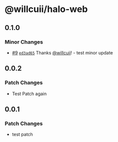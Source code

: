 # @willcuii/halo-web

## 0.1.0

### Minor Changes

- [#9](https://github.com/willcuii/turborepo-design-library-template/pull/9) [`ed3ad65`](https://github.com/willcuii/turborepo-design-library-template/commit/ed3ad65532807a7044cf63abb3625128c3eef3ff) Thanks [@willcuii](https://github.com/willcuii)! - test minor update

## 0.0.2

### Patch Changes

- Test Patch again

## 0.0.1

### Patch Changes

- test patch
